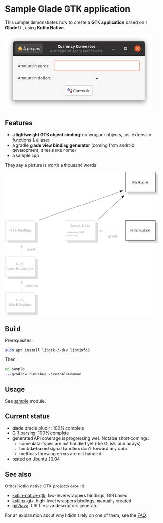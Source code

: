 # Sample Glade GTK application

This sample demonstrates how to create a **GTK application** based on a **Glade** UI, using **Kotlin Native**.

![Screenshot](doc/readme-screenshot.png)

## Features

* a **lightweight GTK object binding**: no wrapper objects, just extension functions & aliases
* a gradle **glade view binding generator** (coming from android development, it feels like home)
* a sample app

They say a picture is worth a thousand words:

![Generator](doc/readme-generator.png)

## Build

Prerequisites:

```bash
sudo apt install libgtk-3-dev libtinfo5
```

Then:

```bash
cd sample
../gradlew runDebugExecutableCommon
```

## Usage

See [sample](sample/src/commonMain/kotlin/org/mrlem/gtk/sample) module.

## Current status

* glade gradle plugin: 100% complete
* [GIR](https://gi.readthedocs.io) parsing: 100% complete
* generated API coverage is progressing well. Notable short-comings:
  - some data-types are not handled yet (like GLists and arrays)
  - lambda-based signal handlers don't forward any data
  - methods throwing errors are not handled
* tested on Ubuntu 20.04

## See also

Other Kotlin native GTK projects around:
* [kotlin-native-gtk](https://github.com/kropp/kotlin-native-gtk): low-level wrappers bindings, GIR based
* [kotlinx-gtk](https://github.com/Doomsdayrs/kotlinx-gtk): high-level wrappers bindings, manually created
* [gir2java](https://github.com/gstreamer-java/gir2java): GIR file java descriptors generator

For an explanation about why I didn't rely on one of them, see the [FAQ](FAQ.md).
